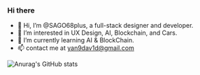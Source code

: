 
### Hi there 

- 👋 Hi, I’m @SAGO68plus, a full-stack designer and developer.
- 👀 I’m interested in UX Design, AI, Blockchain, and Cars.
- 🌱 I’m currently learning AI & BlockChain.
- 📫 contact me at yan9dav1d@gmail.com

![Anurag's GitHub stats](https://github-readme-stats.vercel.app/api?username=SAGO68plus&show_icons=true&count_private=true)
